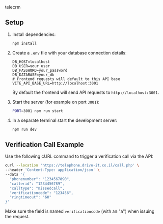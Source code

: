 telecrm


## Setup

1. Install dependencies:
   ```bash
   npm install
   ```

2. Create a `.env` file with your database connection details:
   ```
   DB_HOST=localhost
   DB_USER=your_user
   DB_PASSWORD=your_password
   DB_DATABASE=your_db
   # Frontend requests will default to this API base
   VITE_API_BASE_URL=http://localhost:3001
   ```
   By default the frontend will send API requests to `http://localhost:3001`.

3. Start the server (for example on port `3001`):
   ```bash
   PORT=3001 npm run start
   ```

4. In a separate terminal start the development server:
   ```bash
   npm run dev
   ```
## Verification Call Example

Use the following cURL command to trigger a verification call via the API:

```bash
curl --location 'https://telephone.drive-it.co.il/call.php' \
--header 'Content-Type: application/json' \
--data '{
  "phonenumber": "1234567890",
  "callerid": "1234456789",
  "calltype": "missedcall",
  "verificationcode": "123456",
  "ringtimeout": "60"
}'
```

Make sure the field is named `verificationcode` (with an "a") when issuing the request.
